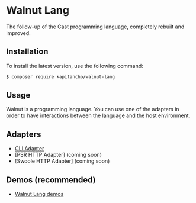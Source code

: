# Walnut Lang
The follow-up of the Cast programming language, completely rebuilt and improved.

## Installation

To install the latest version, use the following command:

```bash
$ composer require kapitancho/walnut-lang
```

## Usage

Walnut is a programming language. You can use one of the adapters in order to have 
interactions between the language and the host environment.

## Adapters

- [CLI Adapter](https://github.com/kapitancho/walnut-lang-cli-adapter)
- [PSR HTTP Adapter] (coming soon)
- [Swoole HTTP Adapter] (coming soon)

## Demos (recommended)
- [Walnut Lang demos](https://github.com/kapitancho/walnut-lang-demos)